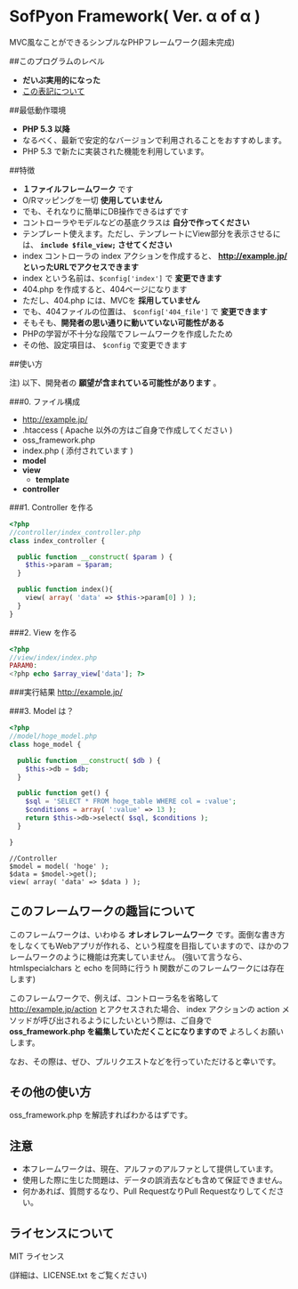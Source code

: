# SofPyon Framework( Ver. α of α )
MVC風なことができるシンプルなPHPフレームワーク(超未完成)

##このプログラムのレベル
 - __だいぶ実用的になった__
  - <a href="http://sofpyon.github.io/about_applevel.html" target="_blank">この表記について</a>

##最低動作環境
 - __PHP 5.3 以降__
  - なるべく、最新で安定的なバージョンで利用されることをおすすめします。
  - PHP 5.3 で新たに実装された機能を利用しています。

##特徴
 - __１ファイルフレームワーク__ です
 - O/Rマッピングを一切 __使用していません__
  - でも、それなりに簡単にDB操作できるはずです
 - コントローラやモデルなどの基底クラスは __自分で作ってください__
 - テンプレート使えます。ただし、テンプレートにView部分を表示させるには、 __`include $file_view;` させてください__
 - index コントローラの index アクションを作成すると、 __http://example.jp/ といったURLでアクセスできます__
  - index という名前は、`$config['index']` で __変更できます__
 - 404.php を作成すると、404ページになります
  - ただし、404.php には、MVCを __採用していません__
  - でも、404ファイルの位置は、 `$config['404_file']` で __変更できます__
 - そもそも、__開発者の思い通りに動いていない可能性がある__
  - PHPの学習が不十分な段階でフレームワークを作成したため
 - その他、設定項目は、 `$config` で変更できます

##使い方

注) 以下、開発者の __願望が含まれている可能性があります__ 。

###0. ファイル構成
 - http://example.jp/
  - .htaccess ( Apache 以外の方はご自身で作成してください )
  - oss_framework.php
  - index.php ( 添付されています )
   - __model__
   - __view__
     - __template__
   - __controller__

###1. Controller を作る
```php
<?php
//controller/index_controller.php
class index_controller {

  public function __construct( $param ) {
    $this->param = $param;
  }

  public function index(){
    view( array( 'data' => $this->param[0] ) );
  }
}
```

###2. View を作る
```php
<?php
//view/index/index.php
PARAM0:
<?php echo $array_view['data']; ?>
```

###実行結果
http://example.jp/

###3. Model は？
```php
<?php
//model/hoge_model.php
class hoge_model {

  public function __construct( $db ) {
    $this->db = $db;
  }

  public function get() {
    $sql = 'SELECT * FROM hoge_table WHERE col = :value';
    $conditions = array( ':value' => 13 );
    return $this->db->select( $sql, $conditions );
  }

}
```

```
//Controller
$model = model( 'hoge' );
$data = $model->get();
view( array( 'data' => $data ) );
```

## このフレームワークの趣旨について
このフレームワークは、いわゆる __オレオレフレームワーク__ です。面倒な書き方をしなくてもWebアプリが作れる、という程度を目指していますので、ほかのフレームワークのように機能は充実していません。
(強いて言うなら、htmlspecialchars と echo を同時に行う h 関数がこのフレームワークには存在します)

このフレームワークで、例えば、コントローラ名を省略して http://example.jp/action とアクセスされた場合、 index アクションの action メソッドが呼び出されるようにしたいという際は、ご自身で __oss_framework.php を編集していただくことになりますので__ よろしくお願いします。

なお、その際は、ぜひ、プルリクエストなどを行っていただけると幸いです。

## その他の使い方
oss_framework.php を解読すればわかるはずです。

## 注意
 - 本フレームワークは、現在、アルファのアルファとして提供しています。
 - 使用した際に生じた問題は、データの誤消去なども含めて保証できません。
 - 何かあれば、質問するなり、Pull RequestなりPull Requestなりしてください。

## ライセンスについて
MIT ライセンス

(詳細は、LICENSE.txt をご覧ください)
